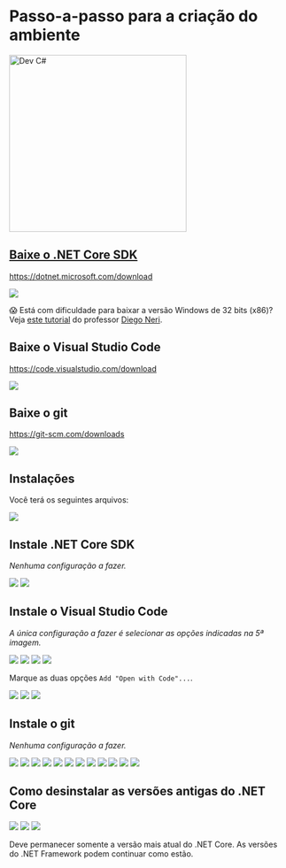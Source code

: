 # Passo-a-passo para a criação do ambiente

<a href="https://youtu.be/QIK8Tt5m1v0"><img src="https://img.youtube.com/vi/QIK8Tt5m1v0/maxresdefault.jpg" width=320 alt="Dev C#" />

## Baixe o .NET Core SDK

https://dotnet.microsoft.com/download

![](100003.png)

😱 Está com dificuldade para baixar a versão Windows de 32 bits (x86)? Veja [este tutorial](DotNetCore_x86_install.pdf) do professor [Diego Neri](https://github.com/diegoneri).

## Baixe o Visual Studio Code

https://code.visualstudio.com/download

![](100002.png)

## Baixe o git

https://git-scm.com/downloads

![](100004.png)

## Instalações

Você terá os seguintes arquivos:

![](100005.png)

## Instale .NET Core SDK

_Nenhuma configuração a fazer._

![](100006.png)
![](100015.png)

## Instale o Visual Studio Code

_A única configuração a fazer é selecionar as opções indicadas na 5ª imagem._

![](100007.png)
![](100008.png)
![](100009.png)
![](100010.png)

Marque as duas opções `Add "Open with Code"...`.

![](100011.png)
![](100013.png)
![](100014.png)

## Instale o git

_Nenhuma configuração a fazer._

![](100018.png)
![](100019.png)
![](100020.png)
![](100021.png)
![](100022.png)
![](100023.png)
![](100024.png)
![](100025.png)
![](100026.png)
![](100027.png)
![](100028.png)
![](100029.png)

## Como desinstalar as versões antigas do .NET Core

![](100030.png)
![](100031.png)
![](100032.png)

Deve permanecer somente a versão mais atual do .NET Core. As versões do .NET Framework podem continuar como estão. 

